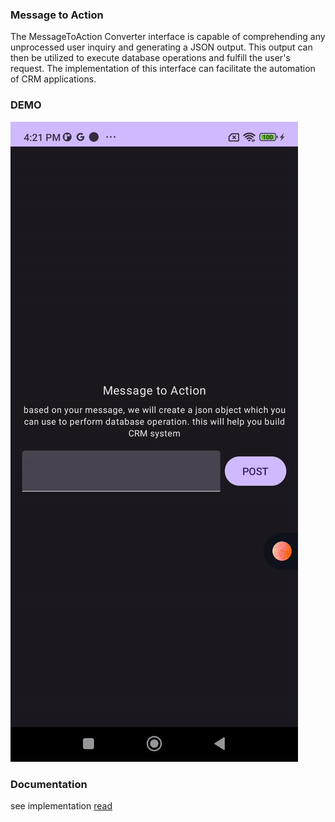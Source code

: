 ### Message to Action
The MessageToAction Converter interface is capable of comprehending any unprocessed user inquiry and generating a JSON output. This output can then be utilized to execute database operations and fulfill the user's request. The implementation of this interface can facilitate the automation of CRM applications.

### DEMO
![](https://github.com/nikhil-here/message-to-action/blob/main/demo.gif)
### Documentation
see implementation [read](https://github.com/nikhil-here/message-to-action/blob/main/app/src/main/java/com/nikhil/here/message_to_action/domain/MessageToActionConvertor.kt)